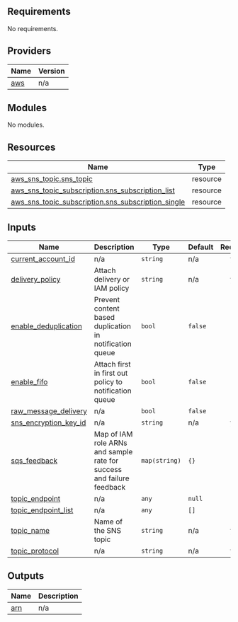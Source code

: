 ## Requirements

No requirements.

## Providers

| Name | Version |
|------|---------|
| <a name="provider_aws"></a> [aws](#provider\_aws) | n/a |

## Modules

No modules.

## Resources

| Name | Type |
|------|------|
| [aws_sns_topic.sns_topic](https://registry.terraform.io/providers/hashicorp/aws/latest/docs/resources/sns_topic) | resource |
| [aws_sns_topic_subscription.sns_subscription_list](https://registry.terraform.io/providers/hashicorp/aws/latest/docs/resources/sns_topic_subscription) | resource |
| [aws_sns_topic_subscription.sns_subscription_single](https://registry.terraform.io/providers/hashicorp/aws/latest/docs/resources/sns_topic_subscription) | resource |

## Inputs

| Name | Description | Type | Default | Required |
|------|-------------|------|---------|:--------:|
| <a name="input_current_account_id"></a> [current\_account\_id](#input\_current\_account\_id) | n/a | `string` | n/a | yes |
| <a name="input_delivery_policy"></a> [delivery\_policy](#input\_delivery\_policy) | Attach delivery or IAM policy | `string` | n/a | yes |
| <a name="input_enable_deduplication"></a> [enable\_deduplication](#input\_enable\_deduplication) | Prevent content based duplication in notification queue | `bool` | `false` | no |
| <a name="input_enable_fifo"></a> [enable\_fifo](#input\_enable\_fifo) | Attach first in first out policy to notification queue | `bool` | `false` | no |
| <a name="input_raw_message_delivery"></a> [raw\_message\_delivery](#input\_raw\_message\_delivery) | n/a | `bool` | `false` | no |
| <a name="input_sns_encryption_key_id"></a> [sns\_encryption\_key\_id](#input\_sns\_encryption\_key\_id) | n/a | `string` | n/a | yes |
| <a name="input_sqs_feedback"></a> [sqs\_feedback](#input\_sqs\_feedback) | Map of IAM role ARNs and sample rate for success and failure feedback | `map(string)` | `{}` | no |
| <a name="input_topic_endpoint"></a> [topic\_endpoint](#input\_topic\_endpoint) | n/a | `any` | `null` | no |
| <a name="input_topic_endpoint_list"></a> [topic\_endpoint\_list](#input\_topic\_endpoint\_list) | n/a | `any` | `[]` | no |
| <a name="input_topic_name"></a> [topic\_name](#input\_topic\_name) | Name of the SNS topic | `string` | n/a | yes |
| <a name="input_topic_protocol"></a> [topic\_protocol](#input\_topic\_protocol) | n/a | `string` | n/a | yes |

## Outputs

| Name | Description |
|------|-------------|
| <a name="output_arn"></a> [arn](#output\_arn) | n/a |
